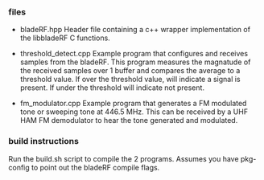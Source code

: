 ### files
* bladeRF.hpp
Header file containing a c++ wrapper implementation of the libbladeRF C functions.

* threshold_detect.cpp
Example program that configures and receives samples from the bladeRF. This program measures the magnatude of the received samples over 1 buffer and compares the average to a threshold value.
If over the threshold value, will indicate a signal is present.  If under the threshold will indicate not present.

* fm_modulator.cpp
Example program that generates a FM modulated tone or sweeping tone at 446.5 MHz.  This can be received by a UHF HAM FM demodulator to hear the tone generated and modulated.

### build instructions
Run the build.sh script to compile the 2 programs.   Assumes you have pkg-config to point out the bladeRF compile flags.

